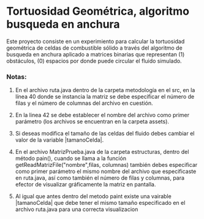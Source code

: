 # Tortuosidad Geométrica, algoritmo busqueda en anchura

Este proyecto consiste en un experimiento para calcular la tortuosidad geométrica de celdas de combustible sólido a través del algoritmo de busqueda en anchura aplicado a matrices binarias que representan (1) obstáculos, (0) espacios por donde puede circular el fluido simulado.

### Notas:
1. En el archivo ruta.java dentro de la carpeta metodología en el src, en la línea 40 donde se instancia la matriz se debe especificar el número de filas y el número de columnas del archivo en cuestión.

2. En la linea 42 se debe establecer el nombre del archivo como primer parámetro (los archivos se encuentran en la carpeta assets).

3. Si deseas modifica el tamaño de las celdas del fluido debes cambiar el valor de la variable |tamanoCelda|.

4. En el archivo MatrizPrueba.java de la carpeta estructuras, dentro del método pain(), cuando se llama a la función getReadMatrizFile("nombre",filas, columnas) también debes especificar como primer parámetro el mismo nombre del archivo que especificaste en ruta.java, así como también el número de filas y columnas, para efector de visualizar gráficamente la matriz en pantalla.

5. Al igual que antes dentro del metodo paint existe una vairable |tamanoCelda| que debe tener el mismo tamaño especificado en el archivo ruta.java para una correcta visualizacion 
